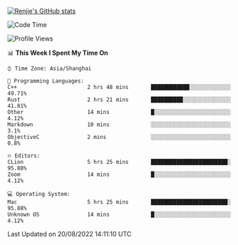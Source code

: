 [![Renjie's GitHub stats](https://github-readme-stats.vercel.app/api?username=liurenjie1024&show_icons=true&theme=chartreuse-dark)](https://github.com/anuraghazra/github-readme-stats)

<!--START_SECTION:waka-->
![Code Time](http://img.shields.io/badge/Code%20Time-123%20hrs%2023%20mins-blue)

![Profile Views](http://img.shields.io/badge/Profile%20Views-20-blue)

📊 **This Week I Spent My Time On** 

```text
⌚︎ Time Zone: Asia/Shanghai

💬 Programming Languages: 
C++                      2 hrs 48 mins       ████████████░░░░░░░░░░░░░   49.71% 
Rust                     2 hrs 21 mins       ██████████░░░░░░░░░░░░░░░   41.81% 
Other                    14 mins             █░░░░░░░░░░░░░░░░░░░░░░░░   4.12% 
Markdown                 10 mins             ░░░░░░░░░░░░░░░░░░░░░░░░░   3.1% 
ObjectiveC               2 mins              ░░░░░░░░░░░░░░░░░░░░░░░░░   0.8%

🔥 Editors: 
CLion                    5 hrs 25 mins       ████████████████████████░   95.88% 
Zoom                     14 mins             █░░░░░░░░░░░░░░░░░░░░░░░░   4.12%

💻 Operating System: 
Mac                      5 hrs 25 mins       ████████████████████████░   95.88% 
Unknown OS               14 mins             █░░░░░░░░░░░░░░░░░░░░░░░░   4.12%

```


 Last Updated on 20/08/2022 14:11:10 UTC
<!--END_SECTION:waka-->

